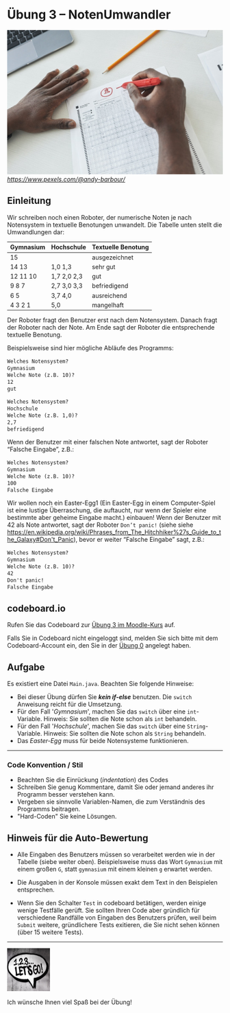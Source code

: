 # Übung 3 – NotenUmwandler

![Photo by Julia Larson from Pexels](pexels-andy-barbour-6684372.jpg)
 *https://www.pexels.com/@andy-barbour/*

## Einleitung

Wir schreiben noch einen Roboter, der numerische Noten je nach Notensystem in textuelle Benotungen unwandelt. Die Tabelle unten stellt die Umwandlungen dar:

| Gymnasium | Hochschule | Textuelle Benotung |
| ----------| -----------|--------------------|
| 15        |            | ausgezeichnet      |
| 14 13     | 1,0 1,3    | sehr gut           |
| 12 11 10  | 1,7 2,0 2,3| gut                |
|  9  8  7  | 2,7 3,0 3,3| befriedigend       |
|  6  5     | 3,7 4,0    | ausreichend        |
|  4  3  2 1| 5,0        | mangelhaft         |

Der Roboter fragt den Benutzer erst nach dem Notensystem. Danach fragt der Roboter nach der Note. Am Ende sagt der Roboter die entsprechende textuelle Benotung.

Beispielsweise sind hier mögliche Abläufe des Programms:

```
Welches Notensystem?
Gymnasium
Welche Note (z.B. 10)?
12
gut
```

```
Welches Notensystem?
Hochschule
Welche Note (z.B. 1,0)?
2,7
befriedigend
```

Wenn der Benutzer mit einer falschen Note antwortet, sagt der Roboter “Falsche Eingabe”, z.B.:

```
Welches Notensystem?
Gymnasium
Welche Note (z.B. 10)?
100
Falsche Eingabe
```

Wir wollen noch ein Easter-Egg1 (Ein Easter-Egg in einem Computer-Spiel ist eine lustige Überraschung, die auftaucht, nur wenn der Spieler eine bestimmte aber geheime Eingabe macht.) einbauen! Wenn der Benutzer mit 42 als Note antwortet, sagt der Roboter `Don’t panic!` (siehe siehe https://en.wikipedia.org/wiki/Phrases_from_The_Hitchhiker%27s_Guide_to_the_Galaxy#Don't_Panic), bevor er weiter “Falsche Eingabe” sagt, z.B.:

```
Welches Notensystem?
Gymnasium
Welche Note (z.B. 10)?
42
Don't panic!
Falsche Eingabe
```

## codeboard.io 

Rufen Sie das Codeboard zur [Übung 3 im Moodle-Kurs](https://lms.bht-berlin.de/mod/lti/view.php?id=898728) auf. 

Falls Sie in Codeboard nicht eingeloggt sind, melden Sie sich bitte mit dem Codeboard-Account ein, den Sie in der [Übung 0](../bht_pr1_submission_00/README.md) angelegt haben.

## Aufgabe

Es existiert eine Datei `Main.java`. Beachten Sie folgende Hinweise:

* Bei dieser Übung dürfen Sie ***kein if-else*** benutzen. Die `switch` Anweisung reicht für die Umsetzung.
* Für den Fall '*Gymnasium*', machen Sie das `switch` über eine `int`-Variable. Hinweis: Sie sollten die Note schon als `int` behandeln.
* Für den Fall '*Hochschule*', machen Sie das `switch` über eine `String`-Variable. Hinweis: Sie sollten die Note schon als `String` behandeln.
* Das *Easter-Egg* muss für beide Notensysteme funktionieren.

---


### Code Konvention / Stil

* Beachten Sie die Einrückung (_indentation_) des Codes
* Schreiben Sie genug Kommentare, damit Sie oder jemand anderes ihr Programm besser verstehen kann.
* Vergeben sie sinnvolle Variablen-Namen, die zum Verständnis des Programms beitragen.
* "Hard-Coden" Sie keine Lösungen.

## Hinweis für die Auto-Bewertung

* Alle Eingaben des Benutzers müssen so verarbeitet werden wie in der Tabelle (siebe weiter oben). Beispielsweise muss das Wort `Gymnasium` mit einem großen `G`, statt `gymnasium` mit einem kleinen `g` erwartet werden.

* Die Ausgaben in der Konsole müssen exakt dem Text in den Beispielen entsprechen.

* Wenn Sie den Schalter `Test` in codeboard betätigen, werden einige wenige Testfälle gerüft. Sie sollten Ihren Code aber gründlich für verschiedene Randfälle von Eingaben des Benutzers prüfen, weil beim `Submit` weitere, gründlichere Tests exitieren, die Sie nicht sehen können (über 15 weitere Tests).

---

<a href="https://www.pexels.com/photo/123-let-s-go-imaginary-text-704767/">
<img src="../pexels-sevenstorm-juhaszimrus-704767.jpg" width="100" height="100" alt="Photo by SevenStorm JUHASZIMRUS: https://www.pexels.com/photo/123-let-s-go-imaginary-text-704767/">
</a>

Ich wünsche Ihnen viel Spaß bei der Übung! 

